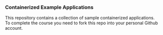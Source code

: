 ### Containerized Example Applications 

This repository contains a collection of sample containerized applications.  To complete the course you need to fork this repo into your personal Github account.
